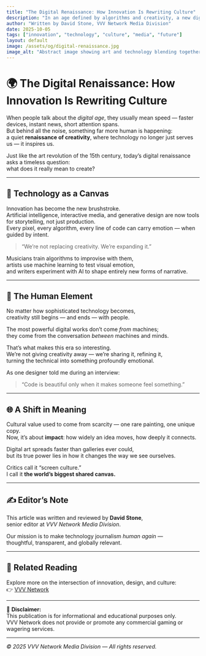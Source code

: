 ```yaml
---
title: "The Digital Renaissance: How Innovation Is Rewriting Culture"
description: "In an age defined by algorithms and creativity, a new digital renaissance is transforming how we create, connect, and find meaning."
author: "Written by David Stone, VVV Network Media Division"
date: 2025-10-05
tags: ["innovation", "technology", "culture", "media", "future"]
layout: default
image: /assets/og/digital-renaissance.jpg
image_alt: "Abstract image showing art and technology blending together"
---
```


# 🌍 The Digital Renaissance: How Innovation Is Rewriting Culture

When people talk about the *digital age*, they usually mean speed — faster devices, instant news, short attention spans.  
But behind all the noise, something far more human is happening:  
a quiet **renaissance of creativity**, where technology no longer just serves us — it inspires us.

Just like the art revolution of the 15th century, today’s digital renaissance asks a timeless question:  
what does it really mean to create?

---

## 🧠 Technology as a Canvas

Innovation has become the new brushstroke.  
Artificial intelligence, interactive media, and generative design are now tools for storytelling, not just production.  
Every pixel, every algorithm, every line of code can carry emotion — when guided by intent.

> “We’re not replacing creativity. We’re expanding it.”

Musicians train algorithms to improvise with them,  
artists use machine learning to test visual emotion,  
and writers experiment with AI to shape entirely new forms of narrative.

---

## 💬 The Human Element

No matter how sophisticated technology becomes,  
creativity still begins — and ends — with people.  

The most powerful digital works don’t come *from* machines;  
they come from the conversation *between* machines and minds.

That’s what makes this era so interesting.  
We’re not giving creativity away — we’re sharing it, refining it,  
turning the technical into something profoundly emotional.

As one designer told me during an interview:  
> “Code is beautiful only when it makes someone feel something.”

---

## 🌐 A Shift in Meaning

Cultural value used to come from scarcity — one rare painting, one unique copy.  
Now, it’s about **impact**: how widely an idea moves, how deeply it connects.  

Digital art spreads faster than galleries ever could,  
but its true power lies in how it changes the way we see ourselves.

Critics call it “screen culture.”  
I call it **the world’s biggest shared canvas.**

---

## ✍️ Editor’s Note

This article was written and reviewed by **David Stone**,  
senior editor at *VVV Network Media Division*.  

Our mission is to make technology journalism *human again* —  
thoughtful, transparent, and globally relevant.

---

## 🔗 Related Reading

Explore more on the intersection of innovation, design, and culture:  
👉 [VVV Network](https://vvvnetwork.com/?ref=github)

---

📄 **Disclaimer:**  
This publication is for informational and educational purposes only.  
VVV Network does not provide or promote any commercial gaming or wagering services.

---

*© 2025 VVV Network Media Division — All rights reserved.*
